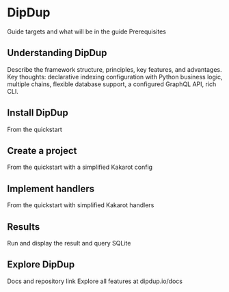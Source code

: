 # DipDup

Guide targets and what will be in the guide
Prerequisites

## Understanding DipDup

Describe the framework structure, principles, key features, and advantages.
Key thoughts: declarative indexing configuration with Python business logic, multiple chains, flexible database support, a configured GraphQL API, rich CLI.

## Install DipDup

From the quickstart

## Create a project

From the quickstart with a simplified Kakarot config

## Implement handlers

From the quickstart with simplified Kakarot handlers

## Results

Run and display the result and query SQLite

## Explore DipDup

Docs and repository link
Explore all features at dipdup.io/docs
